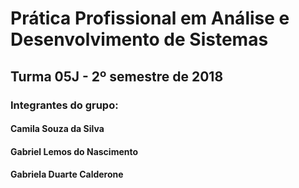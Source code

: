 # Prática Profissional em Análise e Desenvolvimento de Sistemas
## Turma 05J - 2º semestre de 2018

### Integrantes do grupo:

#### Camila Souza da Silva
#### Gabriel Lemos do Nascimento
#### Gabriela Duarte Calderone
